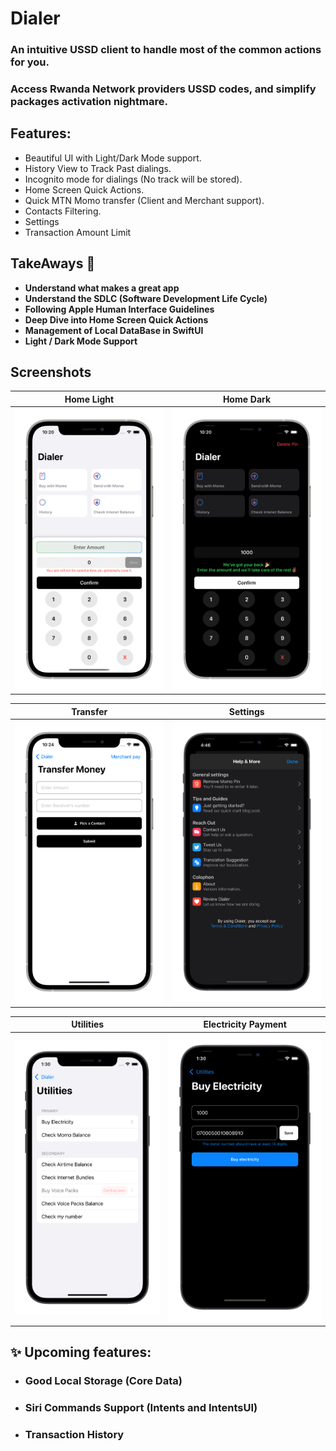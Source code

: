 # Dialer

### An intuitive USSD client to handle most of the common actions for you.
### Access Rwanda Network providers USSD codes, and simplify packages activation nightmare.


## Features:
* Beautiful UI with Light/Dark Mode support.
* History View to Track Past dialings.
* Incognito mode for dialings (No track will be stored).
* Home Screen Quick Actions.
* Quick MTN Momo transfer (Client and Merchant support).
* Contacts Filtering.
* Settings
* Transaction Amount Limit 

## TakeAways 🚀

- **Understand what makes a great app**
- **Understand the SDLC (Software Development Life Cycle)**
- **Following Apple Human Interface Guidelines**
- **Deep Dive into Home Screen Quick Actions**
- **Management of Local DataBase in SwiftUI**
- **Light / Dark Mode Support**

## Screenshots

Home Light                 |  Home Dark
:-------------------------:|:-------------------------:
![](light.png)  |  ![](dark.png)

Transfer                    |  Settings
:-------------------------:|:-------------------------:
![](send.png)  |  ![](settings.png)

Utilities                  |  Electricity Payment
:-------------------------:|:-------------------------:
![](utilities.png)  |  ![](electricity.png)
## ✨ Upcoming features:

* ### Good Local Storage (Core Data)
* ### Siri Commands Support (Intents and IntentsUI)
* ### Transaction History
